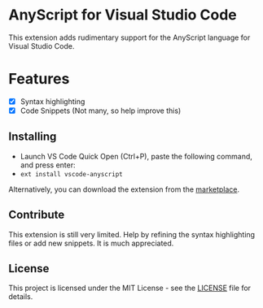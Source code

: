 # AnyScript for Visual Studio Code

This extension adds rudimentary support for the AnyScript language for Visual Studio Code.

# Features
- [x] Syntax highlighting
- [x] Code Snippets (Not many, so help improve this)

## Installing
* Launch VS Code Quick Open (Ctrl+P), paste the following command, and press enter:
* `ext install vscode-anyscript`

Alternatively, you can download the extension from the [marketplace](https://marketplace.visualstudio.com/items?itemName=anybody.anyscript).

## Contribute
This extension is still very limited. Help by refining the syntax highlighting files or add new snippets. It is much appreciated. 

## License
This project is licensed under the MIT License - see the [LICENSE](LICENSE) file for details.

